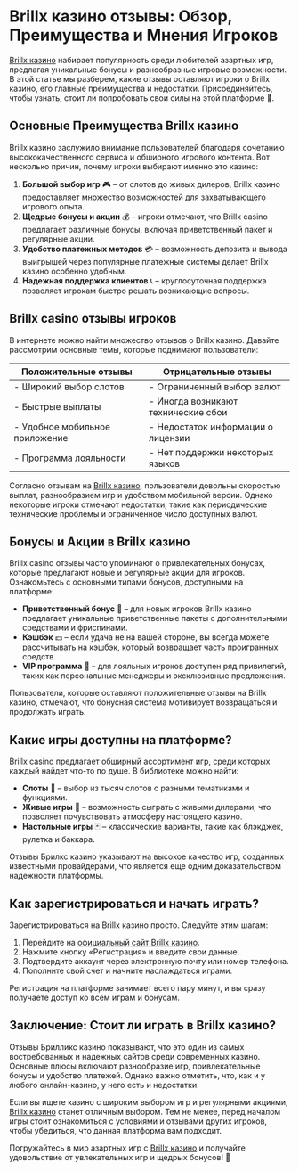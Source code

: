 # Brillx казино отзывы: Обзор, Преимущества и Мнения Игроков

[Brillx казино](https://brillx.pub/BRIVK) набирает популярность среди любителей азартных игр, предлагая уникальные бонусы и разнообразные игровые возможности. В этой статье мы разберем, какие отзывы оставляют игроки о Brillx казино, его главные преимущества и недостатки. Присоединяйтесь, чтобы узнать, стоит ли попробовать свои силы на этой платформе 🎰.

## Основные Преимущества Brillx казино

Brillx казино заслужило внимание пользователей благодаря сочетанию высококачественного сервиса и обширного игрового контента. Вот несколько причин, почему игроки выбирают именно это казино:

1. **Большой выбор игр** 🎮 – от слотов до живых дилеров, Brillx казино предоставляет множество возможностей для захватывающего игрового опыта.
2. **Щедрые бонусы и акции** 💰 – игроки отмечают, что Brillx casino предлагает различные бонусы, включая приветственный пакет и регулярные акции.
3. **Удобство платежных методов** 💳 – возможность депозита и вывода выигрышей через популярные платежные системы делает Brillx казино особенно удобным.
4. **Надежная поддержка клиентов** 📞 – круглосуточная поддержка позволяет игрокам быстро решать возникающие вопросы.

## Brillx casino отзывы игроков

В интернете можно найти множество отзывов о Brillx казино. Давайте рассмотрим основные темы, которые поднимают пользователи:

| Положительные отзывы | Отрицательные отзывы |
|----------------------|----------------------|
| - Широкий выбор слотов | - Ограниченный выбор валют |
| - Быстрые выплаты | - Иногда возникают технические сбои |
| - Удобное мобильное приложение | - Недостаток информации о лицензии |
| - Программа лояльности | - Нет поддержки некоторых языков |

Согласно отзывам на [Brillx казино](https://brillx.pub/BRIVK), пользователи довольны скоростью выплат, разнообразием игр и удобством мобильной версии. Однако некоторые игроки отмечают недостатки, такие как периодические технические проблемы и ограниченное число доступных валют.

## Бонусы и Акции в Brillx казино

Brillx casino отзывы часто упоминают о привлекательных бонусах, которые предлагают новые и регулярные акции для игроков. Ознакомьтесь с основными типами бонусов, доступными на платформе:

- **Приветственный бонус** 🎁 – для новых игроков Brillx казино предлагает уникальные приветственные пакеты с дополнительными средствами и фриспинами.
- **Кэшбэк** 💵 – если удача не на вашей стороне, вы всегда можете рассчитывать на кэшбэк, который возвращает часть проигранных средств.
- **VIP программа** 👑 – для лояльных игроков доступен ряд привилегий, таких как персональные менеджеры и эксклюзивные предложения.

Пользователи, которые оставляют положительные отзывы на Brillx казино, отмечают, что бонусная система мотивирует возвращаться и продолжать играть.

## Какие игры доступны на платформе?

Brillx casino предлагает обширный ассортимент игр, среди которых каждый найдет что-то по душе. В библиотеке можно найти:

- **Слоты** 🎰 – выбор из тысяч слотов с разными тематиками и функциями.
- **Живые игры** 🎲 – возможность сыграть с живыми дилерами, что позволяет почувствовать атмосферу настоящего казино.
- **Настольные игры** 🃏 – классические варианты, такие как блэкджек, рулетка и баккара.

Отзывы Брилкс казино указывают на высокое качество игр, созданных известными провайдерами, что является еще одним доказательством надежности платформы.

## Как зарегистрироваться и начать играть?

Зарегистрироваться на Brillx казино просто. Следуйте этим шагам:

1. Перейдите на [официальный сайт Brillx казино](https://brillx.pub/BRIVK).
2. Нажмите кнопку «Регистрация» и введите свои данные.
3. Подтвердите аккаунт через электронную почту или номер телефона.
4. Пополните свой счет и начните наслаждаться играми.

Регистрация на платформе занимает всего пару минут, и вы сразу получаете доступ ко всем играм и бонусам.

## Заключение: Стоит ли играть в Brillx казино?

Отзывы Брилликс казино показывают, что это один из самых востребованных и надежных сайтов среди современных казино. Основные плюсы включают разнообразие игр, привлекательные бонусы и удобство платежей. Однако важно отметить, что, как и у любого онлайн-казино, у него есть и недостатки.

Если вы ищете казино с широким выбором игр и регулярными акциями, [Brillx казино](https://brillx.pub/BRIVK) станет отличным выбором. Тем не менее, перед началом игры стоит ознакомиться с условиями и отзывами других игроков, чтобы убедиться, что данная платформа вам подходит.

Погружайтесь в мир азартных игр с [Brillx казино](https://brillx.pub/BRIVK) и получайте удовольствие от увлекательных игр и щедрых бонусов! 🌟
